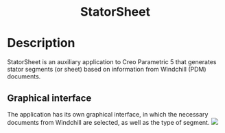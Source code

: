 <h1 align="center">StatorSheet</h1>

# Description

StatorSheet is an auxiliary application to Creo Parametric 5 that generates stator segments (or sheet) based on information from Windchill (PDM) documents.

## Graphical interface
The application has its own graphical interface, in which the necessary documents from Windchill are selected, as well as the type of segment.
![](gif/GUI.gif)

